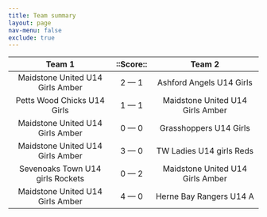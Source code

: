 ```yaml
---
title: Team summary
layout: page
nav-menu: false
exclude: true
---
```




|              Team 1              |  ::Score::  |              Team 2              |
|:--------------------------------:|:-----------:|:--------------------------------:|
| Maidstone United U14 Girls Amber | 2 &mdash; 1 |     Ashford Angels U14 Girls     |
|   Petts Wood Chicks U14 Girls    | 1 &mdash; 1 | Maidstone United U14 Girls Amber |
| Maidstone United U14 Girls Amber | 0 &mdash; 0 |      Grasshoppers U14 Girls      |
| Maidstone United U14 Girls Amber | 3 &mdash; 0 |     TW Ladies U14 girls Reds     |
| Sevenoaks Town U14 girls Rockets | 0 &mdash; 2 | Maidstone United U14 Girls Amber |
| Maidstone United U14 Girls Amber | 4 &mdash; 0 |     Herne Bay Rangers U14 A      |

 <br /><br /><br />
